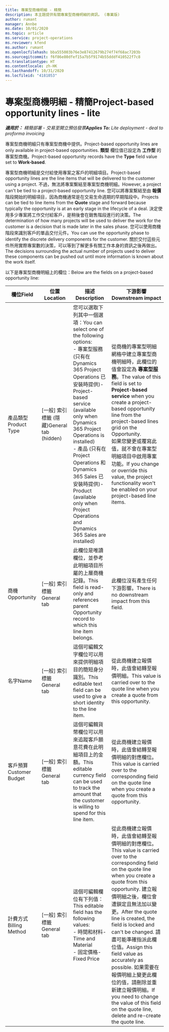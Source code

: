 ```yaml
---
title: 專案型商機明細 - 精簡
description: 本主題提供有關專案型商機明細的資訊。 (專業版)
author: rumant
manager: Annbe
ms.date: 10/01/2020
ms.topic: article
ms.service: project-operations
ms.reviewer: kfend
ms.author: rumant
ms.openlocfilehash: bba555003b76e3e87412679b274f74f68ac7203b
ms.sourcegitcommit: f6f86e80dfef15a7b5f9174b55dddf410522f7c8
ms.translationtype: HT
ms.contentlocale: zh-HK
ms.lasthandoff: 10/31/2020
ms.locfileid: "4181053"
---
```

# <a name="project-based-opportunity-lines---lite"></a><span data-ttu-id="12f12-104">專案型商機明細 - 精簡</span><span class="sxs-lookup"><span data-stu-id="12f12-104">Project-based opportunity lines - lite</span></span>

<span data-ttu-id="12f12-105">_**適用於：** 精簡部署 - 交易至開立預估發票_</span><span class="sxs-lookup"><span data-stu-id="12f12-105">_**Applies To:** Lite deployment - deal to proforma invoicing_</span></span>

<span data-ttu-id="12f12-106">專案型商機明細只有專案型商機中提供。</span><span class="sxs-lookup"><span data-stu-id="12f12-106">Project-based opportunity lines are only available in project-based opportunities.</span></span> <span data-ttu-id="12f12-107">**類型** 欄位值已設定為 **工作型** 的專案型商機。</span><span class="sxs-lookup"><span data-stu-id="12f12-107">Project-based opportunity records have the **Type** field value set to **Work-based**.</span></span>

<span data-ttu-id="12f12-108">專案型商機明細是交付給使用專案之客戶的明細項目。</span><span class="sxs-lookup"><span data-stu-id="12f12-108">Project-based opportunity lines are the line items that will be delivered to the customer using a project.</span></span> <span data-ttu-id="12f12-109">不過，無法將專案繫結至專案型商機明細。</span><span class="sxs-lookup"><span data-stu-id="12f12-109">However, a project can't be tied to a project-based opportunity line.</span></span> <span data-ttu-id="12f12-110">您可以將專案繫結至由 **報價** 階段開始的明細項目，因為商機通常是在交易生命週期的早期階段中。</span><span class="sxs-lookup"><span data-stu-id="12f12-110">Projects can be tied to line items from the **Quote** stage and forward because typically the opportunity is at an early stage in the lifecycle of a deal.</span></span> <span data-ttu-id="12f12-111">決定使用多少專案將工作交付給客戶，是稍後會在銷售階段進行的決策。</span><span class="sxs-lookup"><span data-stu-id="12f12-111">The determination of how many projects will be used to deliver the work for the customer is a decision that is made later in the sales phase.</span></span> <span data-ttu-id="12f12-112">您可以使用商機階段來識別客戶的單品交付元件。</span><span class="sxs-lookup"><span data-stu-id="12f12-112">You can use the opportunity phase to identify the discrete delivery components for the customer.</span></span> <span data-ttu-id="12f12-113">關於交付這些元件所用實際專案數的決策，可以等到了解更多有關工作本身的資訊之後再做出。</span><span class="sxs-lookup"><span data-stu-id="12f12-113">The decisions surrounding the actual number of projects used to deliver these components can be pushed out until more information is known about the work itself.</span></span>

<span data-ttu-id="12f12-114">以下是專案型商機明細上的欄位：</span><span class="sxs-lookup"><span data-stu-id="12f12-114">Below are the fields on a project-based opportunity line:</span></span>

| <span data-ttu-id="12f12-115">**欄位**</span><span class="sxs-lookup"><span data-stu-id="12f12-115">**Field**</span></span> | <span data-ttu-id="12f12-116">**位置**</span><span class="sxs-lookup"><span data-stu-id="12f12-116">**Location**</span></span> | <span data-ttu-id="12f12-117">**描述**</span><span class="sxs-lookup"><span data-stu-id="12f12-117">**Description**</span></span> | <span data-ttu-id="12f12-118">**下游影響**</span><span class="sxs-lookup"><span data-stu-id="12f12-118">**Downstream impact**</span></span> |
| --- | --- | --- | --- |
| <span data-ttu-id="12f12-119">產品類型</span><span class="sxs-lookup"><span data-stu-id="12f12-119">Product Type</span></span> | <span data-ttu-id="12f12-120">[一般] 索引標籤 (隱藏)</span><span class="sxs-lookup"><span data-stu-id="12f12-120">General tab (hidden)</span></span> | <span data-ttu-id="12f12-121">您可以選取下列其中一個選項：</span><span class="sxs-lookup"><span data-stu-id="12f12-121">You can select one of the following options:</span></span></br><span data-ttu-id="12f12-122">- 專案型服務 (只有在 Dynamics 365 Project Operations 已安裝時提供)</span><span class="sxs-lookup"><span data-stu-id="12f12-122">- Project-based service (available only when Dynamics 365 Project Operations is installed)</span></span></br><span data-ttu-id="12f12-123">- 產品 (只有在 Project Operations 和 Dynamics 365 Sales 已安裝時提供)</span><span class="sxs-lookup"><span data-stu-id="12f12-123">- Product (available only when Project Operations and Dynamics 365 Sales are installed)</span></span> | <span data-ttu-id="12f12-124">從商機的專案型明細網格中建立專案型商機明細時，此欄位的值會設定為 **專案型服務**。</span><span class="sxs-lookup"><span data-stu-id="12f12-124">The value of this field is set to **Project-based service** when you create a project-based opportunity line from the project-based lines grid on the Opportunity.</span></span> <br> <span data-ttu-id="12f12-125">如果您變更或覆寫此值，就不會在專案型明細項目中啟用專案功能。</span><span class="sxs-lookup"><span data-stu-id="12f12-125">If you change or override this value, the project functionality won't be enabled on your project-based line items.</span></span> |
| <span data-ttu-id="12f12-126">商機​​</span><span class="sxs-lookup"><span data-stu-id="12f12-126">Opportunity</span></span> | <span data-ttu-id="12f12-127">[一般] 索引標籤</span><span class="sxs-lookup"><span data-stu-id="12f12-127">General tab</span></span> | <span data-ttu-id="12f12-128">此欄位是唯讀欄位，並參考此明細項目所屬的上層商機記錄。</span><span class="sxs-lookup"><span data-stu-id="12f12-128">This field is read-only and references parent Opportunity record to which this line item belongs.</span></span> | <span data-ttu-id="12f12-129">此欄位沒有產生任何下游影響。</span><span class="sxs-lookup"><span data-stu-id="12f12-129">There is no downstream impact from this field.</span></span> |
| <span data-ttu-id="12f12-130">名字</span><span class="sxs-lookup"><span data-stu-id="12f12-130">Name</span></span> | <span data-ttu-id="12f12-131">[一般] 索引標籤</span><span class="sxs-lookup"><span data-stu-id="12f12-131">General tab</span></span> | <span data-ttu-id="12f12-132">這個可編輯文字欄位可以用來提供明細項目的簡短身分識別。</span><span class="sxs-lookup"><span data-stu-id="12f12-132">This editable text field can be used to give a short identity to the line item.</span></span> | <span data-ttu-id="12f12-133">從此商機建立報價時，此值會結轉至報價明細。</span><span class="sxs-lookup"><span data-stu-id="12f12-133">This value is carried over to the quote line when you create a quote from this opportunity.</span></span> |
| <span data-ttu-id="12f12-134">客戶預算</span><span class="sxs-lookup"><span data-stu-id="12f12-134">Customer Budget</span></span> | <span data-ttu-id="12f12-135">[一般] 索引標籤</span><span class="sxs-lookup"><span data-stu-id="12f12-135">General tab</span></span> | <span data-ttu-id="12f12-136">這個可編輯貨幣欄位可以用來追蹤客戶願意花費在此明細項目上的金額。</span><span class="sxs-lookup"><span data-stu-id="12f12-136">This editable currency field can be used to track the amount that the customer is willing to spend for this line item.</span></span> | <span data-ttu-id="12f12-137">從此商機建立報價時，此值會結轉至報價明細的對應欄位。</span><span class="sxs-lookup"><span data-stu-id="12f12-137">This value is carried over to the corresponding field on the quote line when you create a quote from this opportunity.</span></span> |
| <span data-ttu-id="12f12-138">計費方式</span><span class="sxs-lookup"><span data-stu-id="12f12-138">Billing Method</span></span> | <span data-ttu-id="12f12-139">[一般] 索引標籤</span><span class="sxs-lookup"><span data-stu-id="12f12-139">General tab</span></span> | <span data-ttu-id="12f12-140">這個可編輯欄位有下列值：</span><span class="sxs-lookup"><span data-stu-id="12f12-140">This editable field has the following values:</span></span></br><span data-ttu-id="12f12-141">- 時間和材料</span><span class="sxs-lookup"><span data-stu-id="12f12-141">- Time and Material</span></span></br><span data-ttu-id="12f12-142">- 固定價格</span><span class="sxs-lookup"><span data-stu-id="12f12-142">- Fixed Price</span></span> | <span data-ttu-id="12f12-143">從此商機建立報價時，此值會結轉至報價明細的對應欄位。</span><span class="sxs-lookup"><span data-stu-id="12f12-143">This value is carried over to the corresponding field on the quote line when you create a quote from this opportunity.</span></span> <span data-ttu-id="12f12-144">建立報價明細之後，欄位會遭鎖定且無法加以變更。</span><span class="sxs-lookup"><span data-stu-id="12f12-144">After the quote line is created, the field is locked and can't be changed.</span></span> <span data-ttu-id="12f12-145">請盡可能準確指派此欄位值。</span><span class="sxs-lookup"><span data-stu-id="12f12-145">Assign this field value as accurately as possible.</span></span> <span data-ttu-id="12f12-146">如果需要在報價明細上變更此欄位的值，請刪除並重新建立報價明細。</span><span class="sxs-lookup"><span data-stu-id="12f12-146">If you need to change the value of this field on the quote line, delete and re-create the quote line.</span></span> |
